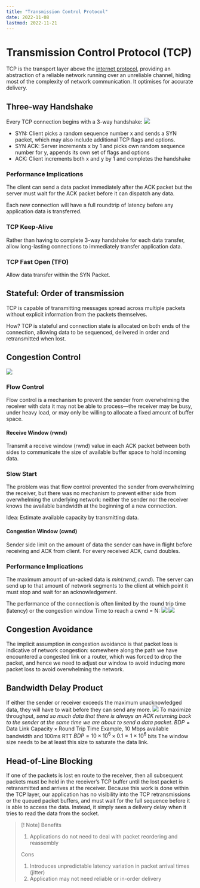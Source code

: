```yaml
---
title: "Transmission Control Protocol"
date: 2022-11-08
lastmod: 2022-11-21
---
```

# Transmission Control Protocol (TCP)
TCP is the transport layer above the [internet protocol](Notes/Internet%20Protocol.md), providing an abstraction of a reliable network running over an unreliable channel, hiding most of the complexity of network communication. It optimises for accurate delivery.
## Three-way Handshake
Every TCP connection begins with a 3-way handshake:
![](https://i.imgur.com/yvkT1aC.png)
- SYN: Client picks a random sequence number x and sends a SYN packet, which may also include additional TCP flags and options.
- SYN ACK: Server increments x by 1 and picks own random sequence number for y, appends its own set of flags and options
- ACK: Client increments both x and y by 1 and completes the handshake
### Performance Implications
The client can send a data packet immediately after the ACK packet but the server must wait for the ACK packet before it can dispatch any data.

Each new connection will have a full roundtrip of latency before any application data is transferred.
### TCP Keep-Alive
Rather than having to complete 3-way handshake for each data transfer, allow long-lasting connections to immediately transfer application data.
### TCP Fast Open (TFO)
Allow data transfer within the SYN Packet.
## Stateful: Order of transmission
TCP is capable of transmitting messages spread across multiple packets without explicit information from the packets themselves.

How? TCP is stateful and connection state is allocated on both ends of the connection, allowing data to be sequenced, delivered in order and retransmitted when lost.
## Congestion Control
![](https://i.imgur.com/mmi1F8C.png)
### Flow Control
Flow control is a mechanism to prevent the sender from overwhelming the receiver with data it may not be able to process—the receiver may be busy, under heavy load, or may only be willing to allocate a fixed amount of buffer space.
#### Receive Window (rwnd)
Transmit a receive window (rwnd) value in each ACK packet between both sides to communicate the size of available buffer space to hold incoming data.
### Slow Start
The problem was that flow control prevented the sender from overwhelming the receiver, but there was no mechanism to prevent either side from overwhelming the underlying network: neither the sender nor the receiver knows the available bandwidth at the beginning of a new connection.

Idea: Estimate available capacity by transmitting data. 
#### Congestion Window (cwnd)
Sender side limit on the amount of data the sender can have in flight before receiving and ACK from client. For every received ACK, cwnd doubles.
### Performance Implications
The maximum amount of un-acked data is $min(rwnd, cwnd)$. The server can send up to that amount of network segments to the client at which point it must stop and wait for an acknowledgement.

The performance of the connection is often limited by the round trip time (latency) or the congestion window
Time to reach a cwnd = N:
![](https://i.imgur.com/8i8jDM4.png)
![](https://i.imgur.com/bf30Siq.png)
## Congestion Avoidance
The implicit assumption in congestion avoidance is that packet loss is indicative of network congestion: somewhere along the path we have encountered a congested link or a router, which was forced to drop the packet, and hence we need to adjust our window to avoid inducing more packet loss to avoid overwhelming the network.
## Bandwidth Delay Product
If either the sender or receiver exceeds the maximum unacknowledged data, they will have to wait before they can send any more. 
![](https://i.imgur.com/tE0o5TM.png)
To maximize throughput, *send so much data that there is always an ACK returning back to the sender at the same time we are about to send a data packet*.
$BDP = \text{Data Link Capacity}\times\text{Round Trip Time}$
Example, 10 Mbps available bandwidth and 100ms RTT
$BDP=10\times10^6\times0.1=1\times10^6$ bits
The window size needs to be at least this size to saturate the data link.
## Head-of-Line Blocking
If one of the packets is lost en route to the receiver, then all subsequent packets must be held in the receiver’s TCP buffer until the lost packet is retransmitted and arrives at the receiver. Because this work is done within the TCP layer, our application has no visibility into the TCP retransmissions or the queued packet buffers, and must wait for the full sequence before it is able to access the data. Instead, it simply sees a delivery delay when it tries to read the data from the socket. 
>[! Note]
>Benefits
>1. Applications do not need to deal with packet reordering and reassembly
>
>Cons
>1. Introduces unpredictable latency variation in packet arrival times (jitter)
>2. Application may not need reliable or in-order delivery
